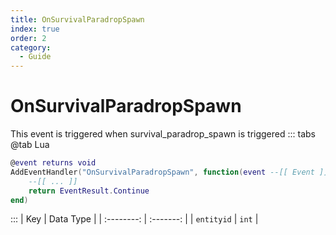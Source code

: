 ```yaml
---
title: OnSurvivalParadropSpawn
index: true
order: 2
category:
  - Guide
---
```


# OnSurvivalParadropSpawn
This event is triggered when survival_paradrop_spawn is triggered
::: tabs
@tab Lua
```lua
@event returns void
AddEventHandler("OnSurvivalParadropSpawn", function(event --[[ Event ]])
    --[[ ... ]]
    return EventResult.Continue
end)
```

:::
|     Key    | Data Type |
| :--------: | :-------: |
| `entityid` |   `int`   |